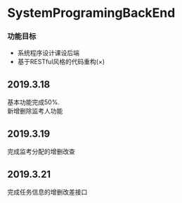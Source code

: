 # SystemProgramingBackEnd
### 功能目标
* 系统程序设计课设后端
* 基于RESTful风格的代码重构(×) 
## 2019.3.18  
基本功能完成50%.  
新增删除监考人功能
## 2019.3.19
完成监考分配的增删改查
## 2019.3.21
完成任务信息的增删改差接口
